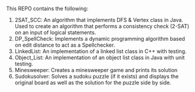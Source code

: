 This REPO contains the following:

1. 2SAT_SCC: An algorithm that implements DFS & Vertex class in Java. Used to create an algorithm that performs a consistency check (2-SAT) on an input of logical statements.
2. DP_SpellCheck: Implements a dynamic programming algorithm based on edit distance to act as a Spellchecker. 
3. LinkedList: An implementation of a linked list class in C++ with testing. 
4. Object_List: An implementation of an object list class in Java with unit testing. 
5. Minesweeper: Creates a minesweeper game and prints its solution
6. Sudokusolver: Solves a sudoku puzzle (if it exists) and displays the original board as well as the solution for the puzzle side by side. 
